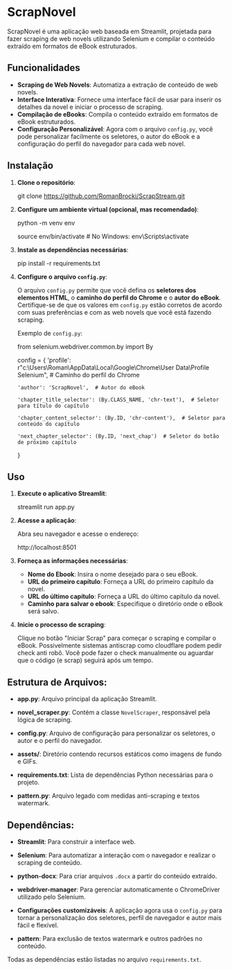 # ScrapNovel

ScrapNovel é uma aplicação web baseada em Streamlit, projetada para fazer scraping de web novels utilizando Selenium e compilar o conteúdo extraído em formatos de eBook estruturados.

## Funcionalidades

- **Scraping de Web Novels**: Automatiza a extração de conteúdo de web novels.
- **Interface Interativa**: Fornece uma interface fácil de usar para inserir os detalhes da novel e iniciar o processo de scraping.
- **Compilação de eBooks**: Compila o conteúdo extraído em formatos de eBook estruturados.
- **Configuração Personalizável**: Agora com o arquivo `config.py`, você pode personalizar facilmente os seletores, o autor do eBook e a configuração do perfil do navegador para cada web novel.

## Instalação

1. **Clone o repositório**:

    
    git clone https://github.com/RomanBrocki/ScrapStream.git
   
    

3. **Configure um ambiente virtual (opcional, mas recomendado)**:

    
    python -m venv env
   
    source env/bin/activate  # No Windows: env\Scripts\activate
    

4. **Instale as dependências necessárias**:

   
    pip install -r requirements.txt


5. **Configure o arquivo `config.py`**:

   O arquivo `config.py` permite que você defina os **seletores dos elementos HTML**, o **caminho do perfil do Chrome** e o **autor do eBook**.
   Certifique-se de que os valores em `config.py` estão corretos de acordo com suas preferências e com as web novels que você está fazendo scraping.

   Exemplo de `config.py`:

   
   from selenium.webdriver.common.by import By

   config = {
       'profile': r"c:\Users\Roman\AppData\Local\Google\Chrome\User Data\Profile Selenium",  # Caminho do perfil do Chrome

       'author': 'ScrapNovel',  # Autor do eBook

       'chapter_title_selector': (By.CLASS_NAME, 'chr-text'),  # Seletor para título do capítulo

       'chapter_content_selector': (By.ID, 'chr-content'),  # Seletor para conteúdo do capítulo

       'next_chapter_selector': (By.ID, 'next_chap')  # Seletor do botão de próximo capítulo
   }
   

## Uso

1. **Execute o aplicativo Streamlit**:

    
    streamlit run app.py
    

2. **Acesse a aplicação**:

    Abra seu navegador e acesse o endereço:

    
    http://localhost:8501
    

3. **Forneça as informações necessárias**:

    - **Nome do Ebook**: Insira o nome desejado para o seu eBook.
    - **URL do primeiro capítulo**: Forneça a URL do primeiro capítulo da novel.
    - **URL do último capítulo**: Forneça a URL do último capítulo da novel.
    - **Caminho para salvar o ebook**: Especifique o diretório onde o eBook será salvo.

4. **Inicie o processo de scraping**:

    Clique no botão "Iniciar Scrap" para começar o scraping e compilar o eBook.
    Possivelmente sistemas antiscrap como cloudflare podem pedir check anti robô. Você pode fazer o check manualmente ou aguardar que o código (e scrap) seguirá após um tempo.

## Estrutura de Arquivos:

- **app.py**: Arquivo principal da aplicação Streamlit.

- **novel_scraper.py**: Contém a classe `NovelScraper`, responsável pela lógica de scraping.

- **config.py**: Arquivo de configuração para personalizar os seletores, o autor e o perfil do navegador.

- **assets/**: Diretório contendo recursos estáticos como imagens de fundo e GIFs.

- **requirements.txt**: Lista de dependências Python necessárias para o projeto.

- **pattern.py**: Arquivo legado com medidas anti-scraping e textos watermark.

## Dependências:

- **Streamlit**: Para construir a interface web.

- **Selenium**: Para automatizar a interação com o navegador e realizar o scraping de conteúdo.

- **python-docx**: Para criar arquivos `.docx` a partir do conteúdo extraído.

- **webdriver-manager**: Para gerenciar automaticamente o ChromeDriver utilizado pelo Selenium.

- **Configurações customizáveis**: A aplicação agora usa o `config.py` para tornar a personalização dos seletores, perfil de navegador e autor mais fácil e flexível.

- **pattern**: Para exclusão de textos watermark e outros padrões no conteúdo.

Todas as dependências estão listadas no arquivo `requirements.txt`.

